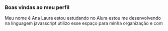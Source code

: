 ### Boas vindas ao meu perfil
Meu nome é Ana Laura 
estou estudando no Alura
estou me desenvolvendo na linguagem javasscript
utilizo esse espaço para minha organização e com 
